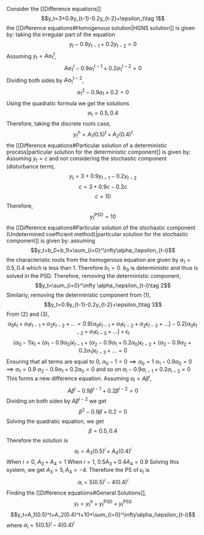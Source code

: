 Consider the [[Difference equations]]
$$y_t=3+0.9y_{t-1}-0.2y_{t-2}+\epsilon_t\tag 1$$
the [[Difference equations#Homogenous solution|HGNS solution]] is given by:
taking the irregular part of the equation
$$y_t-0.9y_{t-1}+0.2y_{t-2}=0$$Assuming $y_t=Aa_1^t$,
$$Aa_1^t-0.9a_1^{t-1}+0.2a_1^{t-2}=0$$Dividing both sides by $Aa_1^{t-2}$,
$$a_1^2-0.9a_1+0.2=0$$Using the quadratic formula we get the solutions $$a_1=0.5, 0.4$$Therefore, taking the discrete roots case, $$y_t^h=A_1(0.5)^t+A_2(0.4)^t$$
the [[Difference equations#Particular solution of a deterministic process|particular solution for the deterministic component]] is given by:
Assuming $y_t=c$ and not considering the stochastic component (disturbance term),
$$y_t=3+0.9y_{t-1}-0.2y_{t-2}$$$$c=3+0.9c-0.2c$$$$c=10$$Therefore, $$y_t^{\text{PSD}}=10$$
the [[Difference equations#Particular solution of the stochastic component (Undetermined coefficient method)|particular solution for the stochastic component]] is given by:
assuming $$y_t=b_0+b_1t+\sum_{i=0}^\infty\alpha_i\epsilon_{t-i}$$the characteristic roots from the homogenous equation are given by $a_1=0.5,0.4$ which is less than 1. Therefore $b_1=0$. $b_0$ is deterministic and thus is solved in the PSD. Therefore, removing the deterministic component, $$y_t=\sum_{i=0}^\infty \alpha_i\epsilon_{t-i}\tag 2$$Similarly, removing the deterministic component from (1),
$$y_t=0.9y_{t-1}-0.2y_{t-2}+\epsilon_t\tag 3$$
From (2) and (3), $$\alpha_0\epsilon_t+\alpha_1\epsilon_{t-1}+\alpha_2\epsilon_{t-2}+...=0.9[\alpha_0\epsilon_{t-1}+\alpha_1\epsilon_{t-2}+\alpha_2\epsilon_{t-3}+...]-0.2[\alpha_0\epsilon_{t-2}+\alpha_1\epsilon_{t-3}+...]+\epsilon_t$$$$(\alpha_0-1)\epsilon_t+(\alpha_1-0.9\alpha_0)\epsilon_{t-1}+(\alpha_2-0.9\alpha_1+0.2\alpha_0)\epsilon_{t-2}+(\alpha_3-0.9\alpha_2+0.2\alpha_1)\epsilon_{t-3}+...=0$$
Ensuring that all terms are equal to 0, 
$\alpha_0-1=0\implies \alpha_0=1$
$\alpha_1-0.9\alpha_0=0\implies \alpha_1=0.9$
$\alpha_2-0.9\alpha_1+0.2\alpha_0=0$
and so on 
$\alpha_i-0.9\alpha_{i-1}+0.2\alpha_{i-2}=0$
This forms a new difference equation. Assuming $\alpha_i=A\beta^i$, $$A\beta^i-0.9\beta^{i-1}+0.2\beta^{i-2}=0$$Dividing on both sides by $A\beta^{i-2}$ we get$$\beta^2-0.9\beta+0.2=0$$Solving the quadratic equation, we get $$\beta=0.5,0.4$$Therefore the solution is $$\alpha_i=A_3(0.5)^i+A_4(0.4)^i$$When $i=0$, $A_3+A_4=1$
When $i=1$, $0.5A_3+0.4A_4=0.9$
Solving this system, we get $A_3=5, A_4=-4$. Therefore the PS of $\epsilon_t$ is $$\alpha_i=5(0.5)^i-4(0.4)^i$$
Finding the [[Difference equations#General Solutions]], $$y_t=y_t^h+y_t^{\text{PSD}}+y_t^{\text{PSS}}$$$$y_t=A_1(0.5)^t+A_2(0.4)^t+10+\sum_{i=0}^\infty\alpha_i\epsilon_{t-i}$$where $\alpha_i=5(0.5)^i-4(0.4)^i$
